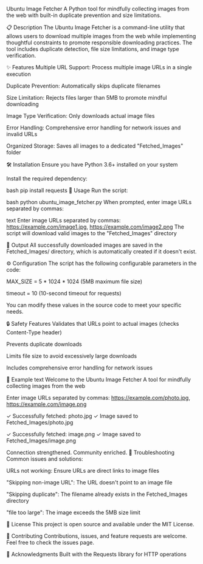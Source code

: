 Ubuntu Image Fetcher
A Python tool for mindfully collecting images from the web with built-in duplicate prevention and size limitations.

📋 Description
The Ubuntu Image Fetcher is a command-line utility that allows users to download multiple images from the web while implementing thoughtful constraints to promote responsible downloading practices. The tool includes duplicate detection, file size limitations, and image type verification.

✨ Features
Multiple URL Support: Process multiple image URLs in a single execution

Duplicate Prevention: Automatically skips duplicate filenames

Size Limitation: Rejects files larger than 5MB to promote mindful downloading

Image Type Verification: Only downloads actual image files

Error Handling: Comprehensive error handling for network issues and invalid URLs

Organized Storage: Saves all images to a dedicated "Fetched_Images" folder

🛠️ Installation
Ensure you have Python 3.6+ installed on your system

Install the required dependency:

bash
pip install requests
🚀 Usage
Run the script:

bash
python ubuntu_image_fetcher.py
When prompted, enter image URLs separated by commas:

text
Enter image URLs separated by commas: https://example.com/image1.jpg, https://example.com/image2.png
The script will download valid images to the "Fetched_Images" directory

📁 Output
All successfully downloaded images are saved in the Fetched_Images/ directory, which is automatically created if it doesn't exist.

⚙️ Configuration
The script has the following configurable parameters in the code:

MAX_SIZE = 5 * 1024 * 1024 (5MB maximum file size)

timeout = 10 (10-second timeout for requests)

You can modify these values in the source code to meet your specific needs.

🔒 Safety Features
Validates that URLs point to actual images (checks Content-Type header)

Prevents duplicate downloads

Limits file size to avoid excessively large downloads

Includes comprehensive error handling for network issues

📝 Example
text
Welcome to the Ubuntu Image Fetcher
A tool for mindfully collecting images from the web

Enter image URLs separated by commas: https://example.com/photo.jpg, https://example.com/image.png

✓ Successfully fetched: photo.jpg
✓ Image saved to Fetched_Images/photo.jpg

✓ Successfully fetched: image.png
✓ Image saved to Fetched_Images/image.png

Connection strengthened. Community enriched.
🐛 Troubleshooting
Common issues and solutions:

URLs not working: Ensure URLs are direct links to image files

"Skipping non-image URL": The URL doesn't point to an image file

"Skipping duplicate": The filename already exists in the Fetched_Images directory

"file too large": The image exceeds the 5MB size limit

📄 License
This project is open source and available under the MIT License.

🤝 Contributing
Contributions, issues, and feature requests are welcome. Feel free to check the issues page.

🙏 Acknowledgments
Built with the Requests library for HTTP operations

